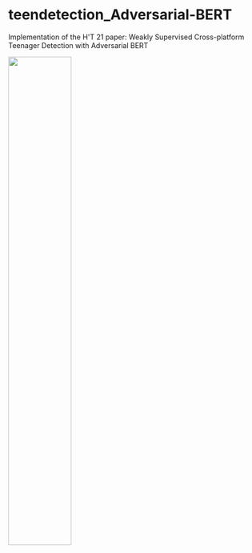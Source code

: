 # teendetection_Adversarial-BERT
Implementation of the H'T 21 paper: Weakly Supervised Cross-platform Teenager Detection with Adversarial BERT
<div align="left">
<img src=architecture.png  width=50% />
</div>

